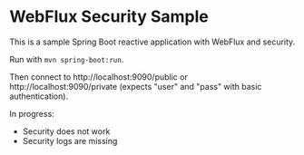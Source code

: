 # WebFlux Security Sample

This is a sample Spring Boot reactive application with WebFlux and security.

Run with `mvn spring-boot:run`.

Then connect to http://localhost:9090/public or http://localhost:9090/private (expects "user" and "pass" with basic authentication).

In progress:
- Security does not work
- Security logs are missing
